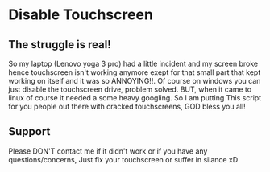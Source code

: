 Disable Touchscreen 
================

The struggle is real!
------------
So my laptop (Lenovo yoga 3 pro) had a little incident and my screen broke hence touchscreen isn't working anymore exept for that small part that kept working on itself and it was so ANNOYING!!.
Of course on windows you can just disable the touchscreen drive, problem solved.
BUT, when it came to linux of course it needed a some heavy googling.
So I am putting This script for you people out there with cracked touchscreens, GOD bless you all! 


Support
------
Please DON'T contact me if it didn't work or if you have any questions/concerns, Just fix your touchscreen or suffer in silance xD

